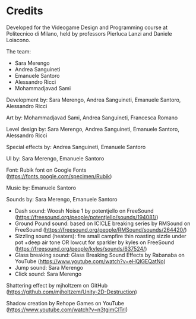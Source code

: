 # Credits

Developed for the Videogame Design and Programming course at Politecnico di Milano, held by professors Pierluca Lanzi and Daniele Loiacono.

The team:
- Sara Merengo
- Andrea Sanguineti
- Emanuele Santoro
- Alessandro Ricci
- Mohammadjavad Sami

Development by: Sara Merengo, Andrea Sanguineti, Emanuele Santoro, Alessandro Ricci

Art by: Mohammadjavad Sami, Andrea Sanguineti, Francesca Romano

Level design by: Sara Merengo, Andrea Sanguineti, Emanuele Santoro, Alessandro Ricci

Special effects by: Andrea Sanguineti, Emanuele Santoro

UI by: Sara Merengo, Emanuele Santoro

Font: Rubik font on Google Fonts (https://fonts.google.com/specimen/Rubik)

Music by: Emanuele Santoro

Sounds by: Sara Merengo, Emanuele Santoro
- Dash sound: Woosh Noise 1 by potentjello on FreeSound (https://freesound.org/people/potentjello/sounds/194081/)
- Ground Pound sound: based on ICICLE breaking series by RMSound on FreeSound (https://freesound.org/people/RMSound/sounds/264420/)
- Sizzling sound (heaters): fire small campfire thin roasting sizzle under pot +deep air tone OR lowcut for sparkler by kyles on FreeSound (https://freesound.org/people/kyles/sounds/637524/)
- Glass breaking sound: Glass Breaking Sound Effects by Rabanaba on YouTube (https://www.youtube.com/watch?v=eHQlGEQatNo)
- Jump sound: Sara Merengo
- Click sound: Sara Merengo

Shattering effect by mjholtzem on GitHub (https://github.com/mjholtzem/Unity-2D-Destruction)

Shadow creation by Rehope Games on YouTube (https://www.youtube.com/watch?v=n3tgimClTrI)